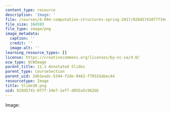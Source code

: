 ```yaml
---
content_type: resource
description: 'Image: '
file: /courses/6-004-computation-structures-spring-2017/028d57410f7f34e71ef7d055a5c962bb_Slide30.png
file_size: 164593
file_type: image/png
image_metadata:
  caption: ''
  credit: ''
  image-alt: ''
learning_resource_types: []
license: https://creativecommons.org/licenses/by-nc-sa/4.0/
ocw_type: OCWImage
parent_title: 11.1 Annotated Slides
parent_type: CourseSection
parent_uid: 2db1eadc-5344-f2de-9462-f7932dabec44
resourcetype: Image
title: Slide30.png
uid: 028d5741-0f7f-34e7-1ef7-d055a5c962bb
---
```

Image: 